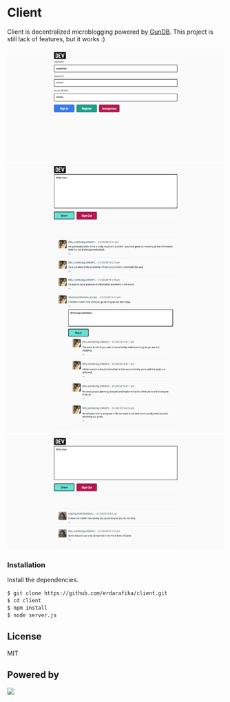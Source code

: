 # Client
Client is decentralized microblogging powered by [GunDB](https://gun.eco). This project is still lack of features, but it works :)

![](https://raw.githubusercontent.com/erdarafika/client/master/screencapture-localhost-9187-2019-01-29-22_55_57.png "")
![](https://raw.githubusercontent.com/erdarafika/client/master/screencapture-localhost-9187-2019-01-30-17_13_47.png "")
![](https://raw.githubusercontent.com/erdarafika/client/master/screencapture-localhost-9187-2019-01-29-22_56_13.png "")

### Installation

Install the dependencies.

```sh
$ git clone https://github.com/erdarafika/client.git
$ cd client
$ npm install 
$ node server.js
```

License
----

MIT

Powered by
----

![](https://camo.githubusercontent.com/36a3253e47dad84b51c325ef5c2b532916a016e1/68747470733a2f2f636c6475702e636f6d2f5445793979476834356c2e737667 "")

